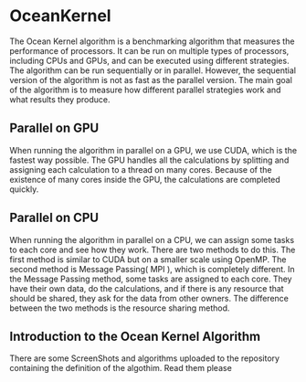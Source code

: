 # OceanKernel
The Ocean Kernel algorithm is a benchmarking algorithm that measures the performance of processors. It can be run on multiple types of processors, including CPUs and GPUs, and can be executed using different strategies. The algorithm can be run sequentially or in parallel. However, the sequential version of the algorithm is not as fast as the parallel version. The main goal of the algorithm is to measure how different parallel strategies work and what results they produce.

Parallel on GPU
---
When running the algorithm in parallel on a GPU, we use CUDA, which is the fastest way possible. The GPU handles all the calculations by splitting and assigning each calculation to a thread on many cores. Because of the existence of many cores inside the GPU, the calculations are completed quickly.

Parallel on CPU
---
When running the algorithm in parallel on a CPU, we can assign some tasks to each core and see how they work. There are two methods to do this. The first method is similar to CUDA but on a smaller scale using OpenMP. The second method is Message Passing( MPI ), which is completely different. In the Message Passing method, some tasks are assigned to each core. They have their own data, do the calculations, and if there is any resource that should be shared, they ask for the data from other owners. The difference between the two methods is the resource sharing method.

Introduction to the Ocean Kernel Algorithm
---
There are some ScreenShots and algorithms uploaded to the repository containing the definition of the algothim. Read them please
